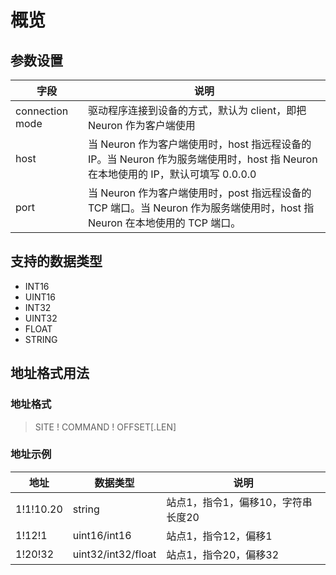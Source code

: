 # 概览

## 参数设置

| 字段            | 说明                                                         |
| --------------- | ------------------------------------------------------------ |
| connection mode | 驱动程序连接到设备的方式，默认为 client，即把 Neuron 作为客户端使用 |
| host            | 当 Neuron 作为客户端使用时，host 指远程设备的 IP。当 Neuron 作为服务端使用时，host 指 Neuron 在本地使用的 IP，默认可填写 0.0.0.0 |
| port            | 当 Neuron 作为客户端使用时，post 指远程设备的 TCP 端口。当 Neuron 作为服务端使用时，host 指 Neuron 在本地使用的 TCP 端口。 |

## 支持的数据类型

* INT16
* UINT16
* INT32
* UINT32
* FLOAT
* STRING

## 地址格式用法

### 地址格式

> SITE ! COMMAND ! OFFSET[.LEN]</span>

### 地址示例

| 地址    | 数据类型           | 说明                        |
| ------- | ------------------ | --------------------------- |
| 1!1!10.20 | string             | 站点1，指令1，偏移10，字符串长度20 |
| 1!12!1    | uint16/int16       | 站点1，指令12，偏移1               |
| 1!20!32   | uint32/int32/float | 站点1，指令20，偏移32              |
